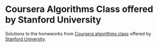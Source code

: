 # Coursera Algorithms Class offered by Stanford University

Solutions to the homeworks from [Coursera algorithms class][1] offered by [Stanford University][2].

[1]: https://www.coursera.org/specializations/algorithms
[2]: https://www.stanford.edu/
